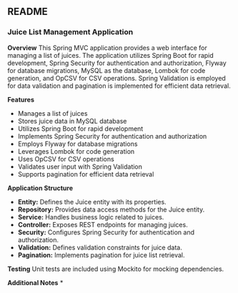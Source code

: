 ## README

### Juice List Management Application

**Overview**
This Spring MVC application provides a web interface for managing a list of juices. The application utilizes Spring Boot for rapid development, Spring Security for authentication and authorization, Flyway for database migrations, MySQL as the database, Lombok for code generation, and OpCSV for CSV operations. Spring Validation is employed for data validation and pagination is implemented for efficient data retrieval.

**Features**
* Manages a list of juices
* Stores juice data in MySQL database
* Utilizes Spring Boot for rapid development
* Implements Spring Security for authentication and authorization
* Employs Flyway for database migrations
* Leverages Lombok for code generation
* Uses OpCSV for CSV operations
* Validates user input with Spring Validation
* Supports pagination for efficient data retrieval


**Application Structure**
* **Entity:** Defines the Juice entity with its properties.
* **Repository:** Provides data access methods for the Juice entity.
* **Service:** Handles business logic related to juices.
* **Controller:** Exposes REST endpoints for managing juices.
* **Security:** Configures Spring Security for authentication and authorization.
* **Validation:** Defines validation constraints for juice data.
* **Pagination:** Implements pagination for juice list retrieval.



**Testing**
Unit tests are included using Mockito for mocking dependencies.



**Additional Notes**
* 

